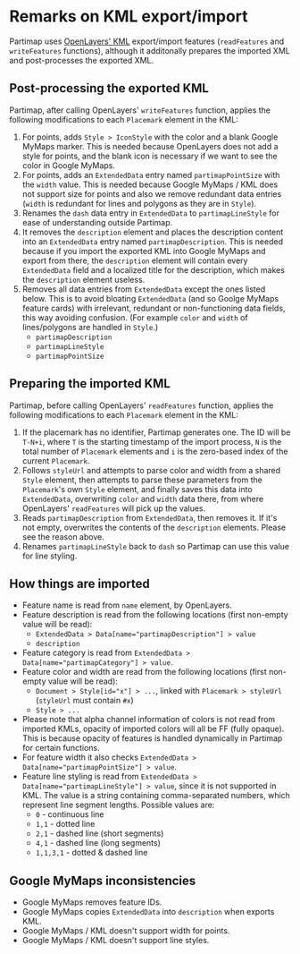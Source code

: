 # Remarks on KML export/import

Partimap uses [OpenLayers' KML](https://openlayers.org/en/v6.15.1/apidoc/module-ol_format_KML-KML.html) export/import features (`readFeatures` and `writeFeatures` functions), although it additonally prepares the imported XML and post-processes the exported XML.


## Post-processing the exported KML

Partimap, after calling OpenLayers' `writeFeatures` function, applies the following modifications to each `Placemark` element in the KML:

1. For points, adds `Style > IconStyle` with the color and a blank Google MyMaps marker. This is needed because OpenLayers does not add a style for points, and the blank icon is necessary if we want to see the color in Google MyMaps.
2. For points, adds an `ExtendedData` entry named `partimapPointSize` with the `width` value. This is needed because Google MyMaps / KML does not support size for points and also we remove redundant data entries (`width` is redundant for lines and polygons as they are in `Style`).
3. Renames the `dash` data entry in `ExtendedData` to `partimapLineStyle` for ease of understanding outside Partimap.
4. It removes the `description` element and places the description content into an `ExtendedData` entry named `partimapDescription`. This is needed because if you import the exported KML into Google MyMaps and export from there, the `description` element will contain every `ExtendedData` field and a localized title for the description, which makes the `description` element useless.
5. Removes all data entries from `ExtendedData` except the ones listed below. This is to avoid bloating `ExtendedData` (and so Goolge MyMaps feature cards) with irrelevant, redundant or non-functioning data fields, this way avoiding confusion. (For example `color` and `width` of lines/polygons are handled in `Style`.)
	- `partimapDescription`
	- `partimapLineStyle`
	- `partimapPointSize`



## Preparing the imported KML

Partimap, before calling OpenLayers' `readFeatures` function, applies the following modifications to each `Placemark` element in the KML:

1. If the placemark has no identifier, Partimap generates one. The ID will be `T-N+i`, where `T` is the starting timestamp of the import process, `N` is the total number of `Placemark` elements and `i` is the zero-based index of the current `Placemark`.
2. Follows `styleUrl` and attempts to parse color and width from a shared `Style` element, then attempts to parse these parameters from the `Placemark`'s own `Style` element, and finally saves this data into `ExtendedData`, overwriting `color` and `width` data there, from where OpenLayers' `readFeatures` will pick up the values.
3. Reads `partimapDescription` from `ExtendedData`, then removes it. If it's not empty, overwrites the contents of the `description` elements. Please see the reason above.
4. Renames `partimapLineStyle` back to `dash` so Partimap can use this value for line styling.


## How things are imported

- Feature name is read from `name` element, by OpenLayers.
- Feature description is read from the following locations (first non-empty value will be read):
	- `ExtendedData > Data[name="partimapDescription"] > value`
	- `description`
- Feature category is read from `ExtendedData > Data[name="partimapCategory"] > value`.
- Feature color and width are read from the following locations (first non-empty value will be read):
	- `Document > Style[id="x"] > ...`, linked with `Placemark > styleUrl` (`styleUrl` must contain `#x`)
	- `Style > ...`
- Please note that alpha channel information of colors is not read from imported KMLs, opacity of imported colors will all be FF (fully opaque). This is because opacity of features is handled dynamically in Partimap for certain functions.
- For feature width it also checks `ExtendedData > Data[name="partimapPointSize"] > value`.
- Feature line styling is read from `ExtendedData > Data[name="partimapLineStyle"] > value`, since it is not supported in KML. The value is a string containing comma-separated numbers, which represent line segment lengths. Possible values are:
	- `0` - continuous line
	- `1,1` - dotted line
	- `2,1` - dashed line (short segments)
	- `4,1` - dashed line (long segments)
	- `1,1,3,1` - dotted & dashed line


## Google MyMaps inconsistencies

- Google MyMaps removes feature IDs.
- Google MyMaps copies `ExtendedData` into `description` when exports KML.
- Google MyMaps / KML doesn't support width for points.
- Google MyMaps / KML doesn't support line styles.
